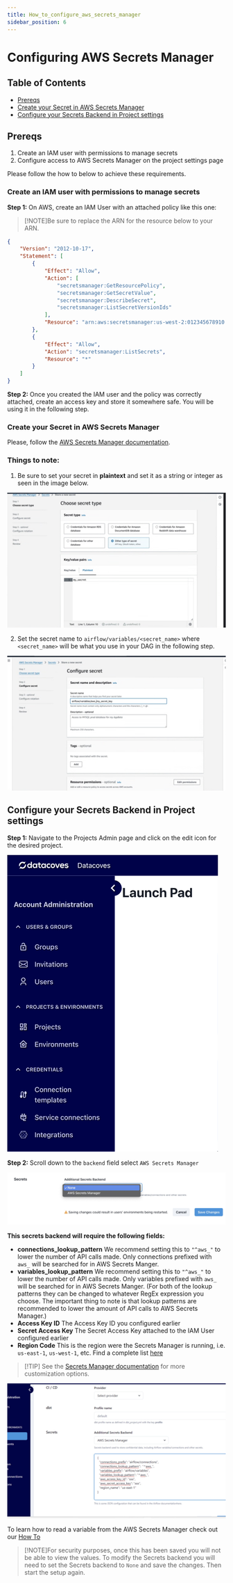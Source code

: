 ```yaml
---
title: How_to_configure_aws_secrets_manager
sidebar_position: 6
---
```


# Configuring AWS Secrets Manager

## Table of Contents
- [Prereqs](/how-tos/datacoves/how_to_configure_aws_secrets_manager.md#prereqs)
- [Create your Secret in AWS Secrets Manager](/how-tos/datacoves/how_to_configure_aws_secrets_manager.md#create-your-secret-in-aws-secrets-manager)
- [Configure your Secrets Backend in Project settings](/how-tos/datacoves/how_to_configure_aws_secrets_manager.md#configure-your-secrets-backend-in-project-settings)

## Prereqs

1. Create an IAM user with permissions to manage secrets
2. Configure access to AWS Secrets Manager on the project settings page

Please follow the how to below to achieve these requirements.

### Create an IAM user with permissions to manage secrets

**Step 1:** On AWS, create an IAM User with an attached policy like this one:

>[!NOTE]Be sure to replace the ARN for the resource below to your ARN.

```json
{
    "Version": "2012-10-17",
    "Statement": [
        {
            "Effect": "Allow",
            "Action": [
                "secretsmanager:GetResourcePolicy",
                "secretsmanager:GetSecretValue",
                "secretsmanager:DescribeSecret",
                "secretsmanager:ListSecretVersionIds"
            ],
            "Resource": "arn:aws:secretsmanager:us-west-2:012345678910:secret:*" 
        },
        {
            "Effect": "Allow",
            "Action": "secretsmanager:ListSecrets",
            "Resource": "*"
        }
    ]
}
```

**Step 2:** Once you created the IAM user and the policy was correctly attached, create an access key and store it somewhere safe. You will be using it in the following step.

### Create your Secret in AWS Secrets Manager

Please, follow the [AWS Secrets Manager documentation](https://docs.aws.amazon.com/mwaa/latest/userguide/connections-secrets-manager.html#connections-sm-createsecret-variables). 

### Things to note:
1. Be sure to set your secret in **plaintext** and set it as a string or integer as seen in the image below.

![plaintext](assets/aws_select_secret_type.jpg)

2. Set the secret name to `airflow/variables/<secret_name>` where `<secret_name>` will be what you use in your DAG in the following step.

![Secret Name](assets/aws_configure_secret_name.jpg)

## Configure your Secrets Backend in Project settings

**Step 1:** Navigate to the Projects Admin page and click on the edit icon for the desired project.

![Project](assets/menu_projects.gif)

**Step 2:** Scroll down to the `backend` field select `AWS Secrets Manager`

![Project Secrets Backend](assets/edit_project_secrets_backend.jpg)

**This secrets backend will require the following fields:**

- **connections_lookup_pattern** We recommend setting this to `"^aws_"` to lower the number of API calls made. Only connections prefixed with `aws_` will be searched for in AWS Secrets Manger. 
- **variables_lookup_pattern**  We recommend setting this to `"^aws_"` to lower the number of API calls made. Only variables prefixed with `aws_` will be searched for in AWS Secrets Manger.
(For both of the lookup patterns they can be changed to whatever RegEx expression you choose. The important thing to note is that lookup patterns are recommended to lower the amount of API calls to AWS Secrets Manager.)
- **Access Key ID** The Access Key ID you configured earlier
- **Secret Access Key** The Secret Access Key attached to the IAM User configured earlier 
- **Region Code** This is the region were the Secrets Manager is running, i.e. `us-east-1`, `us-west-1`, etc. Find a complete list [here](https://docs.aws.amazon.com/AWSEC2/latest/UserGuide/using-regions-availability-zones.html)

>[!TIP] See the [Secrets Manager documentation](https://airflow.apache.org/docs/apache-airflow-providers-amazon/stable/secrets-backends/aws-secrets-manager.html#aws-secrets-manager-backend) for more customization options. 

![Secrets Backend](assets/aws_secrets_connection.jpg)

To learn how to read a variable from the AWS Secrets Manager check out our [How To](/how-tos/airflow/use-aws-secrets-manager.md)

>[!NOTE]For security purposes, once this has been saved you will not be able to view the values. To modify the Secrets backend you will need to set the Secrets backend to `None` and save the changes. Then start the setup again. 

